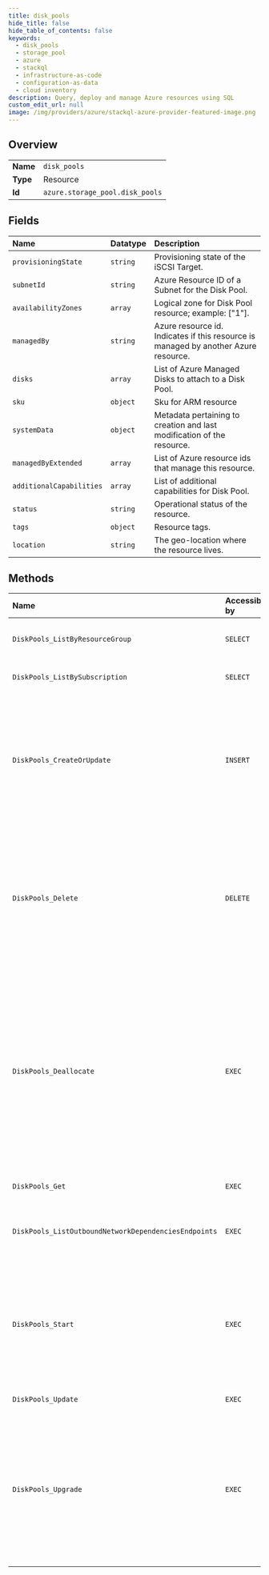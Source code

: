 ```yaml
---
title: disk_pools
hide_title: false
hide_table_of_contents: false
keywords:
  - disk_pools
  - storage_pool
  - azure    
  - stackql
  - infrastructure-as-code
  - configuration-as-data
  - cloud inventory
description: Query, deploy and manage Azure resources using SQL
custom_edit_url: null
image: /img/providers/azure/stackql-azure-provider-featured-image.png
---
```

  
    

## Overview
<table><tbody>
<tr><td><b>Name</b></td><td><code>disk_pools</code></td></tr>
<tr><td><b>Type</b></td><td>Resource</td></tr>
<tr><td><b>Id</b></td><td><code>azure.storage_pool.disk_pools</code></td></tr>
</tbody></table>

## Fields
| Name | Datatype | Description |
|:-----|:---------|:------------|
| `provisioningState` | `string` | Provisioning state of the iSCSI Target. |
| `subnetId` | `string` | Azure Resource ID of a Subnet for the Disk Pool. |
| `availabilityZones` | `array` | Logical zone for Disk Pool resource; example: ["1"]. |
| `managedBy` | `string` | Azure resource id. Indicates if this resource is managed by another Azure resource. |
| `disks` | `array` | List of Azure Managed Disks to attach to a Disk Pool. |
| `sku` | `object` | Sku for ARM resource |
| `systemData` | `object` | Metadata pertaining to creation and last modification of the resource. |
| `managedByExtended` | `array` | List of Azure resource ids that manage this resource. |
| `additionalCapabilities` | `array` | List of additional capabilities for Disk Pool. |
| `status` | `string` | Operational status of the resource. |
| `tags` | `object` | Resource tags. |
| `location` | `string` | The geo-location where the resource lives. |
## Methods
| Name | Accessible by | Required Params | Description |
|:-----|:--------------|:----------------|:------------|
| `DiskPools_ListByResourceGroup` | `SELECT` | `resourceGroupName, subscriptionId` | Gets a list of DiskPools in a resource group. |
| `DiskPools_ListBySubscription` | `SELECT` | `subscriptionId` | Gets a list of Disk Pools in a subscription |
| `DiskPools_CreateOrUpdate` | `INSERT` | `diskPoolName, resourceGroupName, subscriptionId, data__location, data__sku` | Create or Update Disk pool. This create or update operation can take 15 minutes to complete. This is expected service behavior. |
| `DiskPools_Delete` | `DELETE` | `diskPoolName, resourceGroupName, subscriptionId` | Delete a Disk pool; attached disks are not affected. This delete operation can take 10 minutes to complete. This is expected service behavior. |
| `DiskPools_Deallocate` | `EXEC` | `diskPoolName, resourceGroupName, subscriptionId` | Shuts down the Disk Pool and releases the compute resources. You are not billed for the compute resources that this Disk Pool uses. This operation can take 10 minutes to complete. This is expected service behavior. |
| `DiskPools_Get` | `EXEC` | `diskPoolName, resourceGroupName, subscriptionId` | Get a Disk pool. |
| `DiskPools_ListOutboundNetworkDependenciesEndpoints` | `EXEC` | `diskPoolName, resourceGroupName, subscriptionId` | Gets the network endpoints of all outbound dependencies of a Disk Pool |
| `DiskPools_Start` | `EXEC` | `diskPoolName, resourceGroupName, subscriptionId` | The operation to start a Disk Pool. This start operation can take 10 minutes to complete. This is expected service behavior. |
| `DiskPools_Update` | `EXEC` | `diskPoolName, resourceGroupName, subscriptionId` | Update a Disk pool. |
| `DiskPools_Upgrade` | `EXEC` | `diskPoolName, resourceGroupName, subscriptionId` | Upgrade replaces the underlying virtual machine hosts one at a time. This operation can take 10-15 minutes to complete. This is expected service behavior. |
